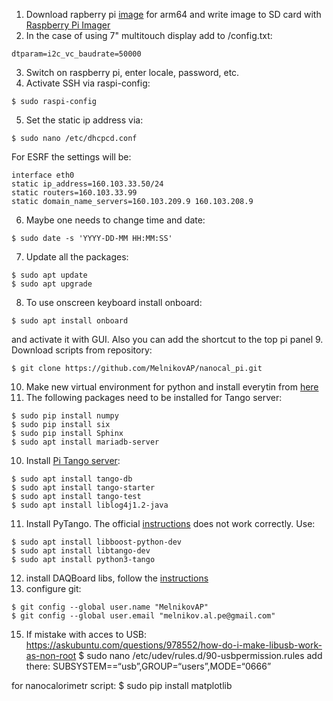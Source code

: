 1. Download rapberry pi [image](https://downloads.raspberrypi.org/raspios_arm64/images/) for arm64 and write image to SD card with [Raspberry Pi Imager](https://www.raspberrypi.com/software/)
2. In the case of using 7" multitouch display add to /config.txt: 
```
dtparam=i2c_vc_baudrate=50000
```  
3. Switch on raspberry pi, enter locale, password, etc.  
4. Activate SSH via raspi-config:
```
$ sudo raspi-config
```
5. Set the static ip address via: 
```
$ sudo nano /etc/dhcpcd.conf
```
For ESRF the settings will be: 
```
interface eth0
static ip_address=160.103.33.50/24
static routers=160.103.33.99
static domain_name_servers=160.103.209.9 160.103.208.9
```
6. Maybe one needs to change time and date:  
```
$ sudo date -s 'YYYY-DD-MM HH:MM:SS'
```
7. Update all the packages:
```
$ sudo apt update  
$ sudo apt upgrade
```
8. To use onscreen keyboard install onboard: 
```
$ sudo apt install onboard
```
and activate it with GUI. Also you can add the shortcut to the top pi panel
9. Download scripts from repository:
```
$ git clone https://github.com/MelnikovAP/nanocal_pi.git
```
10. Make new virtual environment for python and install everytin from [here](https://github.com/MelnikovAP/nanocal_pi)  
12. The following packages need to be installed for Tango server:
```
$ sudo pip install numpy
$ sudo pip install six
$ sudo pip install Sphinx
$ sudo apt install mariadb-server
```
10. Install [Pi Tango server](https://tango-controls.readthedocs.io/en/latest/installation/tango-on-raspberry-pi.html):
``` 
$ sudo apt install tango-db  
$ sudo apt install tango-starter  
$ sudo apt install tango-test  
$ sudo apt install liblog4j1.2-java  
```
11. Install PyTango. The official [instructions](https://gitlab.com/tango-controls/pytango) does not work correctly. Use:
```
$ sudo apt install libboost-python-dev  
$ sudo apt install libtango-dev  
$ sudo apt install python3-tango  
```
12. install DAQBoard libs, follow the [instructions](https://github.com/MelnikovAP/nanocal/blob/master/README.md)
13. configure git:
```
$ git config --global user.name "MelnikovAP"
$ git config --global user.email "melnikov.al.pe@gmail.com"
```

15. If mistake with acces to USB:
https://askubuntu.com/questions/978552/how-do-i-make-libusb-work-as-non-root
$ sudo nano /etc/udev/rules.d/90-usbpermission.rules
add there: SUBSYSTEM==“usb”,GROUP=“users”,MODE=“0666”


for nanocalorimetr script:
$ sudo pip install matplotlib
